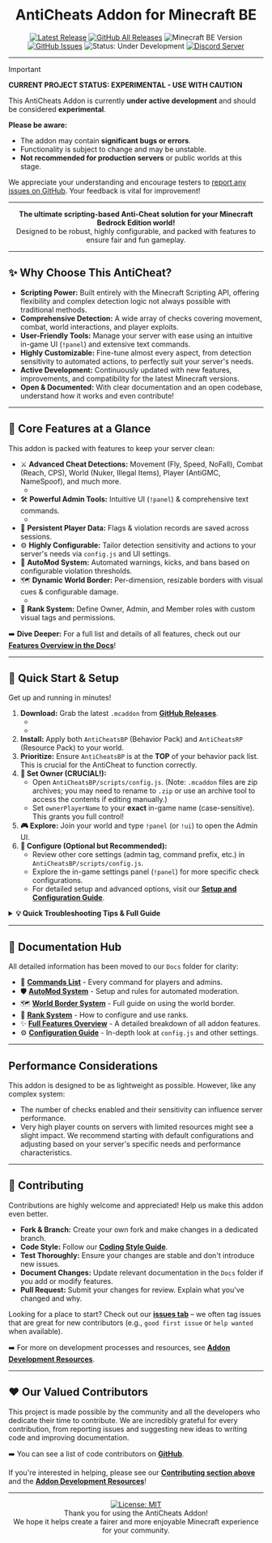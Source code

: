 <p align="center">
  <!-- TODO: Add a cool project logo/banner here. Example: <img src="link_to_your_logo.png" alt="AntiCheats Addon Logo" width="200"/> -->
  <h1 align="center">AntiCheats Addon for Minecraft BE</h1>
</p>

<p align="center">
  <a href="https://github.com/SjnExe/AntiCheats/releases/latest"><img src="https://img.shields.io/github/v/release/SjnExe/AntiCheats?label=latest%20version&display_name=tag&sort=semver&style=for-the-badge" alt="Latest Release"/></a>
  <a href="https://github.com/SjnExe/AntiCheats/releases"><img src="https://img.shields.io/github/downloads/SjnExe/AntiCheats/total?style=for-the-badge" alt="GitHub All Releases"/></a>
  <img src="https://img.shields.io/badge/Minecraft_BE-1.21.90%2B-brightgreen?style=for-the-badge&logo=minecraft" alt="Minecraft BE Version"/>
  <a href="https://github.com/SjnExe/AntiCheats/issues"><img src="https://img.shields.io/github/issues/SjnExe/AntiCheats?style=for-the-badge&logo=github" alt="GitHub Issues"/></a>
  <img src="https://img.shields.io/badge/Status-Under%20Development-orange?style=for-the-badge" alt="Status: Under Development"/>
  <a href="https://discord.gg/SMUHUnGyyz"><img src="https://img.shields.io/discord/633296555650318346?style=for-the-badge&logo=discord&logoColor=white&label=Discord&color=7289DA" alt="Discord Server"/></a>
</p>

---

> [!IMPORTANT]
> **CURRENT PROJECT STATUS: EXPERIMENTAL - USE WITH CAUTION**
>
> This AntiCheats Addon is currently **under active development** and should be considered **experimental**.
>
> **Please be aware:**
> *   The addon may contain **significant bugs or errors**.
> *   Functionality is subject to change and may be unstable.
> *   **Not recommended for production servers** or public worlds at this stage.
>
> We appreciate your understanding and encourage testers to [report any issues on GitHub](https://github.com/SjnExe/AntiCheats/issues). Your feedback is vital for improvement!

---

<p align="center">
  <strong>The ultimate scripting-based Anti-Cheat solution for your Minecraft Bedrock Edition world!</strong>
  <br />
  Designed to be robust, highly configurable, and packed with features to ensure fair and fun gameplay.
</p>

---

## ✨ Why Choose This AntiCheat?

*   **Scripting Power:** Built entirely with the Minecraft Scripting API, offering flexibility and complex detection logic not always possible with traditional methods.
*   **Comprehensive Detection:** A wide array of checks covering movement, combat, world interactions, and player exploits.
*   **User-Friendly Tools:** Manage your server with ease using an intuitive in-game UI (`!panel`) and extensive text commands.
*   **Highly Customizable:** Fine-tune almost every aspect, from detection sensitivity to automated actions, to perfectly suit your server's needs.
*   **Active Development:** Continuously updated with new features, improvements, and compatibility for the latest Minecraft versions.
*   **Open & Documented:** With clear documentation and an open codebase, understand how it works and even contribute!

---

## 🌟 Core Features at a Glance

This addon is packed with features to keep your server clean:

*   ⚔️ **Advanced Cheat Detections:** Movement (Fly, Speed, NoFall), Combat (Reach, CPS), World (Nuker, Illegal Items), Player (AntiGMC, NameSpoof), and much more.
    *   <!-- TODO: Placeholder for a GIF/Screenshot showcasing a cheat detection in action -->
*   🛠️ **Powerful Admin Tools:** Intuitive UI (`!panel`) & comprehensive text commands.
    *   <!-- TODO: Placeholder for a GIF/Screenshot of the !panel UI -->
*   💾 **Persistent Player Data:** Flags & violation records are saved across sessions.
*   ⚙️ **Highly Configurable:** Tailor detection sensitivity and actions to your server's needs via `config.js` and UI settings.
*   🤖 **AutoMod System:** Automated warnings, kicks, and bans based on configurable violation thresholds.
*   🗺️ **Dynamic World Border:** Per-dimension, resizable borders with visual cues & configurable damage.
    *   <!-- TODO: Placeholder for a GIF/Screenshot of the World Border visuals -->
*   🏅 **Rank System:** Define Owner, Admin, and Member roles with custom visual tags and permissions.

➡️ **Dive Deeper:** For a full list and details of all features, check out our [**Features Overview in the Docs**](Docs/FeaturesOverview.md)!

---

## 🚀 Quick Start & Setup

Get up and running in minutes!

1.  **Download:** Grab the latest `.mcaddon` from [**GitHub Releases**](https://github.com/SjnExe/AntiCheats/releases).
    *   <!-- Optional: Link to a video installation tutorial if one is created -->
    *   <!-- Example: [Watch Video Tutorial](your_video_link_here) -->
2.  **Install:** Apply both `AntiCheatsBP` (Behavior Pack) and `AntiCheatsRP` (Resource Pack) to your world.
3.  **Prioritize:** Ensure `AntiCheatsBP` is at the **TOP** of your behavior pack list. This is crucial for the AntiCheat to function correctly.
4.  **👑 Set Owner (CRUCIAL!):**
    *   Open `AntiCheatsBP/scripts/config.js`. (Note: `.mcaddon` files are zip archives; you may need to rename to `.zip` or use an archive tool to access the contents if editing manually.)
    *   Set `ownerPlayerName` to your **exact** in-game name (case-sensitive). This grants you full control!
5.  **🎮 Explore:** Join your world and type `!panel` (or `!ui`) to open the Admin UI.
6.  **🔧 Configure (Optional but Recommended):**
    *   Review other core settings (admin tag, command prefix, etc.) in `AntiCheatsBP/scripts/config.js`.
    *   Explore the in-game settings panel (`!panel`) for more specific check configurations.
    *   For detailed setup and advanced options, visit our [**Setup and Configuration Guide**](Docs/ConfigurationGuide.md).

<details>
<summary><strong>💡 Quick Troubleshooting Tips & Full Guide</strong></summary>

Common quick checks:
- Ensure `AntiCheatsBP` is at the very top of your behavior packs.
- Verify your `ownerPlayerName` in `config.js` is exact (case-sensitive).
- Check Minecraft version compatibility (see badge above).
- Test for conflicts with other addons, especially those modifying player behavior.

➡️ For a comprehensive guide, see our [**Troubleshooting Guide**](Docs/Troubleshooting.md).

If problems persist after checking the guide, please [report an issue](https://github.com/SjnExe/AntiCheats/issues)!
</details>

---

## 📖 Documentation Hub

All detailed information has been moved to our `Docs` folder for clarity:

*   📜 [**Commands List**](Docs/Commands.md) - Every command for players and admins.
*   🛡️ [**AutoMod System**](Docs/AutoModDetails.md) - Setup and rules for automated moderation.
*   🗺️ [**World Border System**](Docs/WorldBorderDetails.md) - Full guide on using the world border.
*   🏅 [**Rank System**](Docs/RankSystem.md) - How to configure and use ranks.
*   ✨ [**Full Features Overview**](Docs/FeaturesOverview.md) - A detailed breakdown of all addon features.
*   ⚙️ [**Configuration Guide**](Docs/ConfigurationGuide.md) - In-depth look at `config.js` and other settings.

---

##  Performance Considerations

This addon is designed to be as lightweight as possible. However, like any complex system:
*   The number of checks enabled and their sensitivity can influence server performance.
*   Very high player counts on servers with limited resources might see a slight impact.
We recommend starting with default configurations and adjusting based on your server's specific needs and performance characteristics.

---

## 🤝 Contributing

Contributions are highly welcome and appreciated! Help us make this addon even better.

*   **Fork & Branch:** Create your own fork and make changes in a dedicated branch.
*   **Code Style:** Follow our [**Coding Style Guide**](Dev/CodingStyle.md).
*   **Test Thoroughly:** Ensure your changes are stable and don't introduce new issues.
*   **Document Changes:** Update relevant documentation in the `Docs` folder if you add or modify features.
*   **Pull Request:** Submit your changes for review. Explain what you've changed and why.

Looking for a place to start? Check out our [**issues tab**](https://github.com/SjnExe/AntiCheats/issues) – we often tag issues that are great for new contributors (e.g., `good first issue` or `help wanted` when available).

➡️ For more on development processes and resources, see [**Addon Development Resources**](Dev/README.md).

---

## ❤️ Our Valued Contributors

This project is made possible by the community and all the developers who dedicate their time to contribute. We are incredibly grateful for every contribution, from reporting issues and suggesting new ideas to writing code and improving documentation.

➡️ You can see a list of code contributors on [**GitHub**](https://github.com/SjnExe/AntiCheats/graphs/contributors).

If you're interested in helping, please see our [**Contributing section above**](#-contributing) and the [**Addon Development Resources**](Dev/README.md)!

---

<p align="center">
  <a href="LICENSE"><img src="https://img.shields.io/badge/License-MIT-yellow?style=for-the-badge" alt="License: MIT"/></a>
  <br />
  Thank you for using the AntiCheats Addon!
  <br />
  We hope it helps create a fairer and more enjoyable Minecraft experience for your community.
</p>
